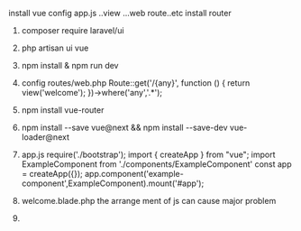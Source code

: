 install vue
config app.js ..view ...web route..etc
install router


1. composer require laravel/ui
2. php artisan ui vue
3. npm install & npm run dev
4. config routes/web.php 
Route::get('/{any}', function () {
    return view('welcome');
})->where('any','.*');
5. npm install vue-router
6. npm install --save vue@next && npm install --save-dev vue-loader@next
7. app.js
require('./bootstrap');
import { createApp } from "vue";
import ExampleComponent from './components/ExampleComponent'
const app = createApp({});
app.component('example-component',ExampleComponent).mount('#app');

8. welcome.blade.php
the arrange ment of js can cause major problem
       <div id="app">   <example-component/> </div>
9. 